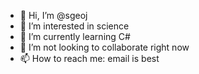 - 👋 Hi, I’m @sgeoj
- 👀 I’m interested in science
- 🌱 I’m currently learning C#
- 💞️ I’m not looking to collaborate right now
- 📫 How to reach me: email is best

<!---
sgeoj/sgeoj is a ✨ special ✨ repository because its `README.md` (this file) appears on your GitHub profile.
You can click the Preview link to take a look at your changes.
--->
